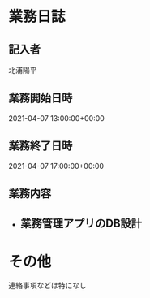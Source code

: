 # 業務日誌

## 記入者

北浦陽平

## 業務開始日時

2021-04-07 13:00:00+00:00

## 業務終了日時

2021-04-07 17:00:00+00:00

## 業務内容

- 業務管理アプリのDB設計
	- 

# その他

連絡事項などは特になし